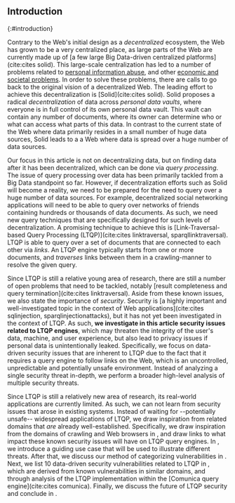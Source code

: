 ## Introduction
{:#introduction}

Contrary to the Web's initial design as a _decentralized_ ecosystem,
the Web has grown to be a very centralized place,
as large parts of the Web are currently made up of [a few large Big Data-driven centralized platforms](cite:cites solid).
This large-scale centralization has led to a number of problems related to [personal information abuse](https://www.theguardian.com/technology/live/2018/apr/10/mark-zuckerberg-testimony-live-congress-facebook-cambridge-analytica),
and other [economic and societal problems](https://fs.blog/2017/07/filter-bubbles/).
In order to solve these problems, there are calls to go back to the original vision of a decentralized Web.
The leading effort to achieve this decentralization is [Solid](cite:cites solid).
Solid proposes a radical *decentralization* of data across *personal data vaults*,
where everyone is in full control of its own personal data vault.
This vault can contain any number of documents,
where its owner can determine who or what can access what parts of this data.
In contrast to the current state of the Web where data primarily resides in a small number of huge data sources,
Solid leads to a a Web where data is spread over a huge number of data sources.

Our focus in this article is not on decentralizing data,
but on finding data after it has been decentralized,
which can be done via _query processing_.
The issue of query processing over data has been primarily tackled from a Big Data standpoint so far.
However, if decentralization efforts such as Solid will become a reality,
we need to be prepared for the need to query over a huge number of data sources.
For example, decentralized social networking applications will need to be able to query over networks of friends containing hundreds or thousands of data documents.
As such, we need new query techniques that are specifically designed for such levels of decentralization.
A promising technique to achieve this is [Link-Traversal-based Query Processing (LTQP)](cite:cites linktraversal, sparqllinktraversal).
LTQP is able to query over a set of documents that are connected to each other via _links_.
An LTQP engine typically starts from one or more documents,
and _traverses_ links between them in a crawling-manner to resolve the given query.

Since LTQP is still a relative young area of research,
there are still a number of open problems that need to be tackled,
notably [result completeness and query termination](cite:cites linktraversal).
Aside from these known issues,
we also state the importance of _security_.
Security is [a highly important and well-investigated topic in the context of Web applications](cite:cites sqlinjection, sparqlinjectionattacks),
but it has not yet been investigated in the context of LTQP.
As such, **we investigate in this article security issues related to LTQP engines**,
which may threaten the integrity of the user's data, machine, and user experience,
but also lead to privacy issues if personal data is unintentionally leaked.
Specifically, we focus on data-driven security issues that are inherent to LTQP
due to the fact that it requires a query engine to follow links on the Web,
which is an uncontrolled, unpredictable and potentially unsafe environment.
Instead of analyzing a single security threat in-depth,
we perform a broader high-level analysis of multiple security threats.

Since LTQP is still a relatively new area of research,
its real-world applications are currently limited.
As such, we can not learn from security issues that arose in existing systems.
Instead of waiting for --potentially unsafe-- widespread applications of LTQP,
we draw inspiration from related domains that _are_ already well-established.
Specifically, we draw inspiration from the domains of crawling and Web browsers in [](#related-work),
and draw links to what impact these known security issues will have on LTQP query engines.
In [](#use-case), we introduce a guiding use case that will be used to illustrate different threats.
After that, we discuss our method of categorizing vulnerabilities in [](#classification).
Next, we list 10 data-driven security vulnerabilities related to LTQP in [](#vulnerabilities),
which are derived from known vulnerabilities in similar domains,
and through analysis of the LTQP implementation within the [Comunica query engine](cite:cites comunica).
Finally, we discuss the future of LTQP security and conclude in [](#conclusions).
